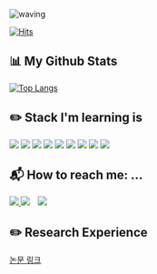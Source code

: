 ![waving](https://capsule-render.vercel.app/api?type=waving&height=200&text=Welcome!&fontAlign=80&fontAlignY=40&color=gradient)
<!-- [![Hits](https://hits.seeyoufarm.com/api/count/incr/badge.svg?url=https%3A%2F%2Fgithub.com%2Fswiftie1230&count_bg=%2310FFF8&title_bg=%2340C9F1&icon=&icon_color=%23E7E7E7&title=hits&edge_flat=false)](https://github.com/bosunKwak) -->
[![Hits](https://hits.seeyoufarm.com/api/count/incr/badge.svg?url=https%3A%2F%2Fgithub.com%2FbosunKwak&count_bg=%236298EB&title_bg=%23B8B9BC&icon=&icon_color=%23E7E7E7&title=hits&edge_flat=false)](https://github.com/0214kbs)


## 📊 My Github Stats
<!--   ![BosunKwak's GitHub stats](https://github-readme-stats.vercel.app/api?username=0214kbs&theme=radical&show_icons=true) -->
  [![Top Langs](https://github-readme-stats.vercel.app/api/top-langs/?username=0214kbs)](https://github.com/anuraghazra/github-readme-stats)
<!-- 
 ## 📈 My Algortihm Stat
[![Solved.ac Profile](http://mazassumnida.wtf/api/v2/generate_badge?boj=0214kbs)] 
-->

## ✏️ Stack I'm learning is
<img src="https://img.shields.io/badge/HTML5-E34F26?logo=HTML5&logoColor=white"/> <img src="https://img.shields.io/badge/CSS3-1572B6?logo=CSS3&logoColor=white"/> <img src="https://img.shields.io/badge/JavaScript-F7DF1E?logo=JavaScript&logoColor=white"/> 
<img src="https://img.shields.io/badge/Python-3776AB?logo=Python&logoColor=white"/> 
<img src="https://img.shields.io/badge/Spring-6DB33F?style=flat-square&logo=Spring&logoColor=white"/>
<img src="https://img.shields.io/badge/MySQL-4479A1?style=flat-square&logo=MySQL&logoColor=white"/>
<img src="https://img.shields.io/badge/C-A8B9CC?style=flat-square&logo=C&logoColor=white"/>
<img src="https://img.shields.io/badge/Java-007396?style=flat-square&logo=Java&logoColor=white"/>
<img src="https://img.shields.io/badge/Swift-F05138?style=flat-square&logo=Swift&logoColor=white"/>

## 📬 How to reach me: ...
<!-- <div align=center>  -->
   <a href="https://bskwak.tistory.com/"><img src="https://img.shields.io/badge/-TechBlog-brightgreen">
  <a href="https://www.instagram.com/bosun0214/"><img src="https://img.shields.io/badge/Instagram-ff69b4?style=flat&logo=Instagram&logoColor=white"/></a> 
  <a href="214kbs@gmail.com"> <img src="https://img.shields.io/badge/Gmail-d14836?style=flat&logo=Gmail&logoColor=white&link=mailto:swiftie1230@gmail.com" style="height : auto; margin-left : 10px; margin-right : 10px;"/> </a>
<!-- </div> -->

## ✏️ Research Experience
  [논문 링크](https://www.jstage.jst.go.jp/article/transinf/E105.D/11/E105.D_2022NGL0004/_pdf)
